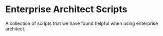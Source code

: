 # Enterprise Architect Scripts
A collection of scripts that we have found helpful when using enterprise architect.
